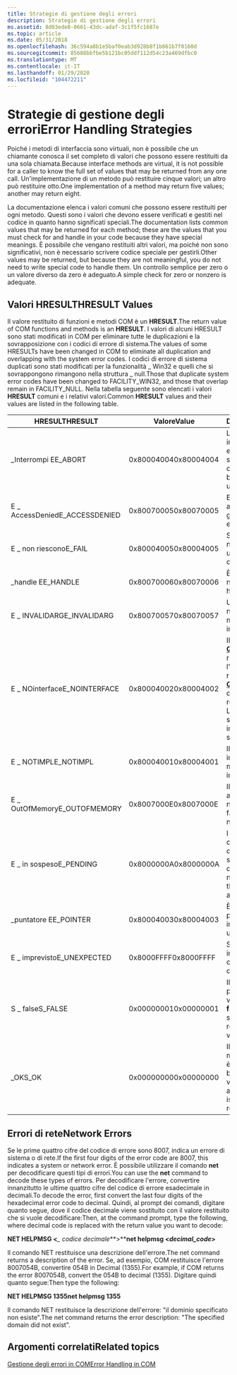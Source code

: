 ```yaml
---
title: Strategie di gestione degli errori
description: Strategie di gestione degli errori
ms.assetid: 8d03ede8-0661-43dc-adaf-3c1f5fc1687e
ms.topic: article
ms.date: 05/31/2018
ms.openlocfilehash: 36c594a8b1e5baf0eab3d928b8f1b861b7f0160d
ms.sourcegitcommit: 85688bbfbe5b121bc05ddf112d54c23a469dfbc0
ms.translationtype: MT
ms.contentlocale: it-IT
ms.lasthandoff: 01/29/2020
ms.locfileid: "104472211"
---
```

# <a name="error-handling-strategies"></a><span data-ttu-id="b65f3-103">Strategie di gestione degli errori</span><span class="sxs-lookup"><span data-stu-id="b65f3-103">Error Handling Strategies</span></span>

<span data-ttu-id="b65f3-104">Poiché i metodi di interfaccia sono virtuali, non è possibile che un chiamante conosca il set completo di valori che possono essere restituiti da una sola chiamata.</span><span class="sxs-lookup"><span data-stu-id="b65f3-104">Because interface methods are virtual, it is not possible for a caller to know the full set of values that may be returned from any one call.</span></span> <span data-ttu-id="b65f3-105">Un'implementazione di un metodo può restituire cinque valori; un altro può restituire otto.</span><span class="sxs-lookup"><span data-stu-id="b65f3-105">One implementation of a method may return five values; another may return eight.</span></span>

<span data-ttu-id="b65f3-106">La documentazione elenca i valori comuni che possono essere restituiti per ogni metodo. Questi sono i valori che devono essere verificati e gestiti nel codice in quanto hanno significati speciali.</span><span class="sxs-lookup"><span data-stu-id="b65f3-106">The documentation lists common values that may be returned for each method; these are the values that you must check for and handle in your code because they have special meanings.</span></span> <span data-ttu-id="b65f3-107">È possibile che vengano restituiti altri valori, ma poiché non sono significativi, non è necessario scrivere codice speciale per gestirli.</span><span class="sxs-lookup"><span data-stu-id="b65f3-107">Other values may be returned, but because they are not meaningful, you do not need to write special code to handle them.</span></span> <span data-ttu-id="b65f3-108">Un controllo semplice per zero o un valore diverso da zero è adeguato.</span><span class="sxs-lookup"><span data-stu-id="b65f3-108">A simple check for zero or nonzero is adequate.</span></span>

## <a name="hresult-values"></a><span data-ttu-id="b65f3-109">Valori HRESULT</span><span class="sxs-lookup"><span data-stu-id="b65f3-109">HRESULT Values</span></span>

<span data-ttu-id="b65f3-110">Il valore restituito di funzioni e metodi COM è un **HRESULT**.</span><span class="sxs-lookup"><span data-stu-id="b65f3-110">The return value of COM functions and methods is an **HRESULT**.</span></span> <span data-ttu-id="b65f3-111">I valori di alcuni HRESULT sono stati modificati in COM per eliminare tutte le duplicazioni e la sovrapposizione con i codici di errore di sistema.</span><span class="sxs-lookup"><span data-stu-id="b65f3-111">The values of some HRESULTs have been changed in COM to eliminate all duplication and overlapping with the system error codes.</span></span> <span data-ttu-id="b65f3-112">I codici di errore di sistema duplicati sono stati modificati per la funzionalità \_ Win32 e quelli che si sovrappongono rimangono nella struttura \_ null.</span><span class="sxs-lookup"><span data-stu-id="b65f3-112">Those that duplicate system error codes have been changed to FACILITY\_WIN32, and those that overlap remain in FACILITY\_NULL.</span></span> <span data-ttu-id="b65f3-113">Nella tabella seguente sono elencati i valori **HRESULT** comuni e i relativi valori.</span><span class="sxs-lookup"><span data-stu-id="b65f3-113">Common **HRESULT** values and their values are listed in the following table.</span></span>



| <span data-ttu-id="b65f3-114">HRESULT</span><span class="sxs-lookup"><span data-stu-id="b65f3-114">HRESULT</span></span>                    | <span data-ttu-id="b65f3-115">Valore</span><span class="sxs-lookup"><span data-stu-id="b65f3-115">Value</span></span>                 | <span data-ttu-id="b65f3-116">Descrizione</span><span class="sxs-lookup"><span data-stu-id="b65f3-116">Description</span></span>                                                                                                                                        |
|----------------------------|-----------------------|----------------------------------------------------------------------------------------------------------------------------------------------------|
| <span data-ttu-id="b65f3-117">\_Interrompi E</span><span class="sxs-lookup"><span data-stu-id="b65f3-117">E\_ABORT</span></span><br/>        | <span data-ttu-id="b65f3-118">0x80004004</span><span class="sxs-lookup"><span data-stu-id="b65f3-118">0x80004004</span></span><br/> | <span data-ttu-id="b65f3-119">L'operazione è stata interrotta a causa di un errore non specificato.</span><span class="sxs-lookup"><span data-stu-id="b65f3-119">The operation was aborted because of an unspecified error.</span></span><br/>                                                                              |
| <span data-ttu-id="b65f3-120">E \_ AccessDenied</span><span class="sxs-lookup"><span data-stu-id="b65f3-120">E\_ACCESSDENIED</span></span><br/> | <span data-ttu-id="b65f3-121">0x80070005</span><span class="sxs-lookup"><span data-stu-id="b65f3-121">0x80070005</span></span><br/> | <span data-ttu-id="b65f3-122">Errore generale di accesso negato.</span><span class="sxs-lookup"><span data-stu-id="b65f3-122">A general access-denied error.</span></span><br/>                                                                                                          |
| <span data-ttu-id="b65f3-123">E \_ non riescono</span><span class="sxs-lookup"><span data-stu-id="b65f3-123">E\_FAIL</span></span><br/>         | <span data-ttu-id="b65f3-124">0x80004005</span><span class="sxs-lookup"><span data-stu-id="b65f3-124">0x80004005</span></span><br/> | <span data-ttu-id="b65f3-125">Si è verificato un errore non specificato.</span><span class="sxs-lookup"><span data-stu-id="b65f3-125">An unspecified failure has occurred.</span></span><br/>                                                                                                    |
| <span data-ttu-id="b65f3-126">\_handle E</span><span class="sxs-lookup"><span data-stu-id="b65f3-126">E\_HANDLE</span></span><br/>       | <span data-ttu-id="b65f3-127">0x80070006</span><span class="sxs-lookup"><span data-stu-id="b65f3-127">0x80070006</span></span><br/> | <span data-ttu-id="b65f3-128">È stato usato un handle non valido.</span><span class="sxs-lookup"><span data-stu-id="b65f3-128">An invalid handle was used.</span></span><br/>                                                                                                             |
| <span data-ttu-id="b65f3-129">E \_ INVALIDARG</span><span class="sxs-lookup"><span data-stu-id="b65f3-129">E\_INVALIDARG</span></span><br/>   | <span data-ttu-id="b65f3-130">0x80070057</span><span class="sxs-lookup"><span data-stu-id="b65f3-130">0x80070057</span></span><br/> | <span data-ttu-id="b65f3-131">Uno o più argomenti non sono validi.</span><span class="sxs-lookup"><span data-stu-id="b65f3-131">One or more arguments are invalid.</span></span><br/>                                                                                                      |
| <span data-ttu-id="b65f3-132">E \_ NOinterface</span><span class="sxs-lookup"><span data-stu-id="b65f3-132">E\_NOINTERFACE</span></span><br/>  | <span data-ttu-id="b65f3-133">0x80004002</span><span class="sxs-lookup"><span data-stu-id="b65f3-133">0x80004002</span></span><br/> | <span data-ttu-id="b65f3-134">Il metodo [**QueryInterface**](/windows/desktop/api/Unknwn/nf-unknwn-iunknown-queryinterface(q)) non ha riconosciuto l'interfaccia richiesta.</span><span class="sxs-lookup"><span data-stu-id="b65f3-134">The [**QueryInterface**](/windows/desktop/api/Unknwn/nf-unknwn-iunknown-queryinterface(q)) method did not recognize the requested interface.</span></span> <span data-ttu-id="b65f3-135">L'interfaccia non è supportata.</span><span class="sxs-lookup"><span data-stu-id="b65f3-135">The interface is not supported.</span></span><br/> |
| <span data-ttu-id="b65f3-136">E \_ NOTIMPL</span><span class="sxs-lookup"><span data-stu-id="b65f3-136">E\_NOTIMPL</span></span><br/>      | <span data-ttu-id="b65f3-137">0x80004001</span><span class="sxs-lookup"><span data-stu-id="b65f3-137">0x80004001</span></span><br/> | <span data-ttu-id="b65f3-138">Il metodo non è implementato.</span><span class="sxs-lookup"><span data-stu-id="b65f3-138">The method is not implemented.</span></span><br/>                                                                                                          |
| <span data-ttu-id="b65f3-139">E \_ OutOfMemory</span><span class="sxs-lookup"><span data-stu-id="b65f3-139">E\_OUTOFMEMORY</span></span><br/>  | <span data-ttu-id="b65f3-140">0x8007000E</span><span class="sxs-lookup"><span data-stu-id="b65f3-140">0x8007000E</span></span><br/> | <span data-ttu-id="b65f3-141">Il metodo non è riuscito ad allocare la memoria necessaria.</span><span class="sxs-lookup"><span data-stu-id="b65f3-141">The method failed to allocate necessary memory.</span></span><br/>                                                                                         |
| <span data-ttu-id="b65f3-142">E \_ in sospeso</span><span class="sxs-lookup"><span data-stu-id="b65f3-142">E\_PENDING</span></span><br/>      | <span data-ttu-id="b65f3-143">0x8000000A</span><span class="sxs-lookup"><span data-stu-id="b65f3-143">0x8000000A</span></span><br/> | <span data-ttu-id="b65f3-144">I dati necessari per il completamento dell'operazione non sono ancora disponibili.</span><span class="sxs-lookup"><span data-stu-id="b65f3-144">The data necessary to complete the operation is not yet available.</span></span><br/>                                                                      |
| <span data-ttu-id="b65f3-145">\_puntatore E</span><span class="sxs-lookup"><span data-stu-id="b65f3-145">E\_POINTER</span></span><br/>      | <span data-ttu-id="b65f3-146">0x80004003</span><span class="sxs-lookup"><span data-stu-id="b65f3-146">0x80004003</span></span><br/> | <span data-ttu-id="b65f3-147">È stato utilizzato un puntatore non valido.</span><span class="sxs-lookup"><span data-stu-id="b65f3-147">An invalid pointer was used.</span></span><br/>                                                                                                            |
| <span data-ttu-id="b65f3-148">E \_ imprevisto</span><span class="sxs-lookup"><span data-stu-id="b65f3-148">E\_UNEXPECTED</span></span><br/>   | <span data-ttu-id="b65f3-149">0x8000FFFF</span><span class="sxs-lookup"><span data-stu-id="b65f3-149">0x8000FFFF</span></span><br/> | <span data-ttu-id="b65f3-150">Si è verificato un errore irreversibile.</span><span class="sxs-lookup"><span data-stu-id="b65f3-150">A catastrophic failure has occurred.</span></span><br/>                                                                                                    |
| <span data-ttu-id="b65f3-151">S \_ false</span><span class="sxs-lookup"><span data-stu-id="b65f3-151">S\_FALSE</span></span><br/>        | <span data-ttu-id="b65f3-152">0x00000001</span><span class="sxs-lookup"><span data-stu-id="b65f3-152">0x00000001</span></span><br/> | <span data-ttu-id="b65f3-153">Il metodo ha avuto esito positivo e ha restituito il valore booleano **false**.</span><span class="sxs-lookup"><span data-stu-id="b65f3-153">The method succeeded and returned the boolean value **FALSE**.</span></span><br/>                                                                          |
| <span data-ttu-id="b65f3-154">\_OK</span><span class="sxs-lookup"><span data-stu-id="b65f3-154">S\_OK</span></span><br/>           | <span data-ttu-id="b65f3-155">0x00000000</span><span class="sxs-lookup"><span data-stu-id="b65f3-155">0x00000000</span></span><br/> | <span data-ttu-id="b65f3-156">Il metodo è riuscito.</span><span class="sxs-lookup"><span data-stu-id="b65f3-156">The method succeeded.</span></span> <span data-ttu-id="b65f3-157">Se è previsto un valore booleano restituito, il valore restituito è **true**.</span><span class="sxs-lookup"><span data-stu-id="b65f3-157">If a boolean return value is expected, the returned value is **TRUE**.</span></span><br/>                                            |



 

## <a name="network-errors"></a><span data-ttu-id="b65f3-158">Errori di rete</span><span class="sxs-lookup"><span data-stu-id="b65f3-158">Network Errors</span></span>

<span data-ttu-id="b65f3-159">Se le prime quattro cifre del codice di errore sono 8007, indica un errore di sistema o di rete.</span><span class="sxs-lookup"><span data-stu-id="b65f3-159">If the first four digits of the error code are 8007, this indicates a system or network error.</span></span> <span data-ttu-id="b65f3-160">È possibile utilizzare il comando **net** per decodificare questi tipi di errori.</span><span class="sxs-lookup"><span data-stu-id="b65f3-160">You can use the **net** command to decode these types of errors.</span></span> <span data-ttu-id="b65f3-161">Per decodificare l'errore, convertire innanzitutto le ultime quattro cifre del codice di errore esadecimale in decimali.</span><span class="sxs-lookup"><span data-stu-id="b65f3-161">To decode the error, first convert the last four digits of the hexadecimal error code to decimal.</span></span> <span data-ttu-id="b65f3-162">Quindi, al prompt dei comandi, digitare quanto segue, dove il codice decimale viene sostituito con il valore restituito che si vuole decodificare:</span><span class="sxs-lookup"><span data-stu-id="b65f3-162">Then, at the command prompt, type the following, where decimal code is replaced with the return value you want to decode:</span></span>

<span data-ttu-id="b65f3-163">**NET HELPMSG <***\_ codice decimale***>**</span><span class="sxs-lookup"><span data-stu-id="b65f3-163">**net helpmsg <***decimal\_code***>**</span></span>

<span data-ttu-id="b65f3-164">Il comando NET restituisce una descrizione dell'errore.</span><span class="sxs-lookup"><span data-stu-id="b65f3-164">The net command returns a description of the error.</span></span> <span data-ttu-id="b65f3-165">Se, ad esempio, COM restituisce l'errore 8007054B, convertire 054B in Decimal (1355).</span><span class="sxs-lookup"><span data-stu-id="b65f3-165">For example, if COM returns the error 8007054B, convert the 054B to decimal (1355).</span></span> <span data-ttu-id="b65f3-166">Digitare quindi quanto segue:</span><span class="sxs-lookup"><span data-stu-id="b65f3-166">Then type the following:</span></span>

<span data-ttu-id="b65f3-167">**NET HELPMSG 1355**</span><span class="sxs-lookup"><span data-stu-id="b65f3-167">**net helpmsg 1355**</span></span>

<span data-ttu-id="b65f3-168">Il comando NET restituisce la descrizione dell'errore: "il dominio specificato non esiste".</span><span class="sxs-lookup"><span data-stu-id="b65f3-168">The net command returns the error description: "The specified domain did not exist".</span></span>

## <a name="related-topics"></a><span data-ttu-id="b65f3-169">Argomenti correlati</span><span class="sxs-lookup"><span data-stu-id="b65f3-169">Related topics</span></span>

<dl> <dt>

[<span data-ttu-id="b65f3-170">Gestione degli errori in COM</span><span class="sxs-lookup"><span data-stu-id="b65f3-170">Error Handling in COM</span></span>](error-handling-in-com.md)
</dt> </dl>

 

 





